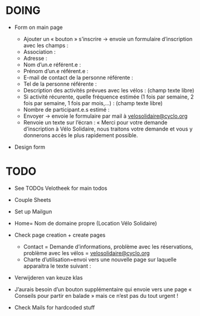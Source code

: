 # DOING
- Form on main page
  - Ajouter un « bouton » s’inscrire -> envoie un formulaire d’inscription avec les champs :
  - Association :
  - Adresse :
  - Nom  d’un.e référent.e :
  - Prénom d’un.e référent.e :
  - E-mail de contact de la personne référente :
  - Tel de la personne référente :
  - Description des activités prévues avec les vélos : (champ texte libre)
  - Si activité récurente, quelle fréquence estimée (1 fois par semaine, 2 fois par semaine, 1 fois par mois,…) : (champ texte libre)
  - Nombre de participant.e.s estimé :
  - Envoyer -> envoie le formulaire par mail à velosolidaire@cyclo.org
  - Renvoie un texte sur l’écran : « Merci pour votre demande d’inscription à Vélo Solidaire, nous traitons votre demande et vous y donnerons accès le plus rapidement possible.

- Design form
  
# TODO
- See TODOs Velotheek for main todos

- Couple Sheets
- Set up Mailgun
- Home= Nom de domaine propre (Location Vélo Solidaire)
- Check page creation + create pages
  - Contact = Demande d’informations, problème avec les réservations, problème avec les vélos = velosolidaire@cyclo.org
  - Charte d’utilisation=envoi vers une nouvelle page sur laquelle apparaitra le texte suivant :
- Verwijderen van keuze klas
- J’aurais besoin d’un bouton supplémentaire qui envoie vers une page « Conseils pour partir en balade » mais ce n’est pas du tout urgent !
- Check Mails for hardcoded stuff